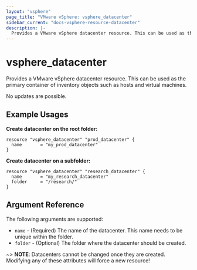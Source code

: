 ```yaml
---
layout: "vsphere"
page_title: "VMware vSphere: vsphere_datacenter"
sidebar_current: "docs-vsphere-resource-datacenter"
description: |-
  Provides a VMware vSphere datacenter resource. This can be used as the primary container of inventory objects such as hosts and virtual machines.
---
```


# vsphere\_datacenter

Provides a VMware vSphere datacenter resource. This can be used as the primary container of inventory objects such as hosts and virtual machines.

No updates are possible.

## Example Usages

**Create datacenter on the root folder:**

```hcl
resource "vsphere_datacenter" "prod_datacenter" {
  name       = "my_prod_datacenter"
}
```

**Create datacenter on a subfolder:**

```hcl
resource "vsphere_datacenter" "research_datacenter" {
  name       = "my_research_datacenter"
  folder     = "/research/"
}
```

## Argument Reference

The following arguments are supported:

* `name` - (Required) The name of the datacenter. This name needs to be unique within the folder.
* `folder` - (Optional) The folder where the datacenter should be created.

~> **NOTE**: Datacenters cannot be changed once they are created. Modifying any of these attributes will force a new resource!
